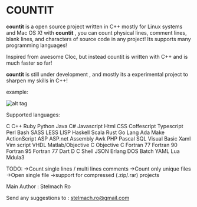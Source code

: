 # COUNTIT

**countit** is a open source project written in C++ mostly for Linux systems and Mac OS X!
with **countit** , you can count physical lines, comment lines, blank lines,
and characters of source code in any project! Its supports many programming languages!

Inspired from awesome Cloc, but instead countit is written with C++
and is much faster so far!

**countit** is still under development , and mostly its a experimental project
to sharpen my skills in C++!

example:

![alt tag](http://s29.postimg.org/3k5yghl3b/countit_example.png)

Supported languages:

C
C++
Ruby
Python
Java
C#
Javascript
Html
CSS
Coffescript
Typescript
Perl
Bash
SASS
LESS
LISP
Haskell
Scala
Rust
Go Lang
Ada
Make
ActionScript
ASP
ASP.net
Assembly
Awk
PHP
Pascal
SQL
Visual Basic
Xaml
Vim script
VHDL
Matlab/Objective C
Objective C
Fortran 77
Fortran 90
Fortran 95
Fortran 77
Dart
D
C Shell
JSON
Erlang
DOS Batch
YAML
Lua
Mdula3

TODO:
->Count single lines / multi lines comments
->Count only unique files
->Open single file
->support for compressed (.zip/.rar) projects

Main Author : Stelmach Ro

Send any suggestions to : stelmach.ro@gmail.com
